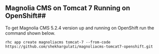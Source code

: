## Magnolia CMS on Tomcat 7 Running on OpenShift##

To get Magnolia CMS 5.2.4 version up and running on OpenShift run the command shown below.

```
rhc app create magnoliacms tomcat-7 --from-code https://github.com/shekhargulati/magnoliacms-tomcat7-openshift.git
```
